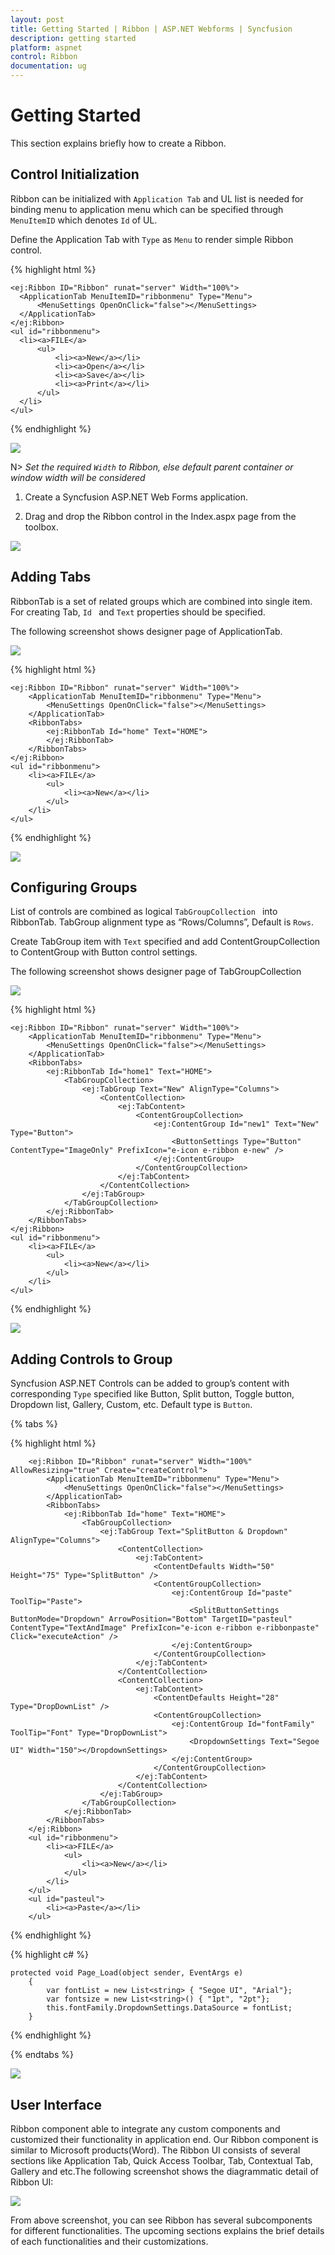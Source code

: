 ```yaml
---
layout: post
title: Getting Started | Ribbon | ASP.NET Webforms | Syncfusion
description: getting started
platform: aspnet
control: Ribbon
documentation: ug
---
```


# Getting Started

This section explains briefly how to create a Ribbon.

## Control Initialization

Ribbon can be initialized with `Application Tab` and UL list is needed for binding menu to application menu which can be specified through `MenuItemID` which denotes `Id` of UL.

Define the Application Tab with `Type` as `Menu` to render simple Ribbon control.

{% highlight html %}

    <ej:Ribbon ID="Ribbon" runat="server" Width="100%">
      <ApplicationTab MenuItemID="ribbonmenu" Type="Menu">
          <MenuSettings OpenOnClick="false"></MenuSettings>
      </ApplicationTab>
    </ej:Ribbon>
    <ul id="ribbonmenu">
      <li><a>FILE</a>
          <ul>
              <li><a>New</a></li>
              <li><a>Open</a></li>
              <li><a>Save</a></li>
              <li><a>Print</a></li>
          </ul>
      </li>
    </ul>

{% endhighlight %}


![](Getting-Started_images/Getting-Started_img1.png)

N> _Set the required `Width` to Ribbon, else default parent container or window width will be considered_

1. Create a Syncfusion ASP.NET Web Forms application.

2. Drag and drop the Ribbon control in the Index.aspx page from the toolbox.
 
 ![](Getting-Started_images/Getting-Started_img2.png)
 
  
## Adding Tabs
 
 RibbonTab is a set of related groups which are combined into single item. For creating Tab, `Id ` and `Text` properties should be specified. 
 
 The following screenshot shows designer page of ApplicationTab.
 
 ![](Getting-Started_images/Getting-Started_img3.png)
 
 
 {% highlight html %}

    <ej:Ribbon ID="Ribbon" runat="server" Width="100%">
        <ApplicationTab MenuItemID="ribbonmenu" Type="Menu">
            <MenuSettings OpenOnClick="false"></MenuSettings>
        </ApplicationTab>
        <RibbonTabs>
            <ej:RibbonTab Id="home" Text="HOME">
            </ej:RibbonTab>
        </RibbonTabs>
    </ej:Ribbon>
    <ul id="ribbonmenu">
        <li><a>FILE</a>
            <ul>
                <li><a>New</a></li>
            </ul>
        </li>
    </ul>

{% endhighlight %}
 
![](Getting-Started_images/Getting-Started_img4.png)


## Configuring Groups

List of controls are combined as logical `TabGroupCollection ` into RibbonTab. TabGroup alignment type as “Rows/Columns”, Default is `Rows`. 

Create TabGroup item with `Text` specified and add ContentGroupCollection to ContentGroup with Button control settings.

The following screenshot shows designer page of TabGroupCollection

![](Getting-Started_images/Getting-Started_img5.png)

{% highlight html %}

    <ej:Ribbon ID="Ribbon" runat="server" Width="100%">
        <ApplicationTab MenuItemID="ribbonmenu" Type="Menu">
            <MenuSettings OpenOnClick="false"></MenuSettings>
        </ApplicationTab>
        <RibbonTabs>
            <ej:RibbonTab Id="home1" Text="HOME">
                <TabGroupCollection>
                    <ej:TabGroup Text="New" AlignType="Columns">
                        <ContentCollection>
                            <ej:TabContent>
                                <ContentGroupCollection>
                                    <ej:ContentGroup Id="new1" Text="New" Type="Button">
                                        <ButtonSettings Type="Button" ContentType="ImageOnly" PrefixIcon="e-icon e-ribbon e-new" />
                                    </ej:ContentGroup>
                                </ContentGroupCollection>
                            </ej:TabContent>
                        </ContentCollection>
                    </ej:TabGroup>
                </TabGroupCollection>
            </ej:RibbonTab>
        </RibbonTabs>
    </ej:Ribbon>
    <ul id="ribbonmenu">
        <li><a>FILE</a>
            <ul>
                <li><a>New</a></li>
            </ul>
        </li>
    </ul>   

{% endhighlight %}

![](Getting-Started_images/Getting-Started_img6.png)

## Adding Controls to Group

Syncfusion ASP.NET Controls can be added to group’s content with corresponding `Type` specified like Button, Split button, Toggle button, Dropdown list, Gallery, Custom, etc. Default type is `Button`.


{% tabs %}

{% highlight html %}

        <ej:Ribbon ID="Ribbon" runat="server" Width="100%" AllowResizing="true" Create="createControl">
            <ApplicationTab MenuItemID="ribbonmenu" Type="Menu">
                <MenuSettings OpenOnClick="false"></MenuSettings>
            </ApplicationTab>
            <RibbonTabs>
                <ej:RibbonTab Id="home" Text="HOME">
                    <TabGroupCollection>
                        <ej:TabGroup Text="SplitButton & Dropdown" AlignType="Columns">
                            <ContentCollection>
                                <ej:TabContent>
                                    <ContentDefaults Width="50" Height="75" Type="SplitButton" />
                                    <ContentGroupCollection>
                                        <ej:ContentGroup Id="paste" ToolTip="Paste">
                                            <SplitButtonSettings ButtonMode="Dropdown" ArrowPosition="Bottom" TargetID="pasteul" ContentType="TextAndImage" PrefixIcon="e-icon e-ribbon e-ribbonpaste" Click="executeAction" />
                                        </ej:ContentGroup>
                                    </ContentGroupCollection>
                                </ej:TabContent>
                            </ContentCollection>
                            <ContentCollection>
                                <ej:TabContent>
                                    <ContentDefaults Height="28" Type="DropDownList" />
                                    <ContentGroupCollection>
                                        <ej:ContentGroup Id="fontFamily" ToolTip="Font" Type="DropDownList">
                                            <DropdownSettings Text="Segoe UI" Width="150"></DropdownSettings>        
                                        </ej:ContentGroup>
                                    </ContentGroupCollection>
                                </ej:TabContent>
                            </ContentCollection>
                        </ej:TabGroup>
                    </TabGroupCollection>
                </ej:RibbonTab>      
            </RibbonTabs>
        </ej:Ribbon>       
        <ul id="ribbonmenu">
            <li><a>FILE</a>
                <ul>
                    <li><a>New</a></li>
                </ul>
            </li>
        </ul>
        <ul id="pasteul">
            <li><a>Paste</a></li>
        </ul>

{% endhighlight %}



{% highlight c# %}


    protected void Page_Load(object sender, EventArgs e)
        {
            var fontList = new List<string> { "Segoe UI", "Arial"};
            var fontsize = new List<string>() { "1pt", "2pt"};
            this.fontFamily.DropdownSettings.DataSource = fontList;
        }


{% endhighlight %}

{% endtabs %}

![](Getting-Started_images/Getting-Started_img7.png)

## User Interface

Ribbon component able to integrate any custom components and customized their functionality in application end. Our Ribbon component is similar to Microsoft products(Word). The Ribbon UI consists of several sections like Application Tab, Quick Access Toolbar, Tab, Contextual Tab, Gallery and etc.The following screenshot shows the diagrammatic detail of Ribbon UI:

![](Getting-Started_images/Ribbon.png)

From above screenshot, you can see Ribbon has several subcomponents for different functionalities. The upcoming sections explains the brief details of each functionalities and their customizations.





